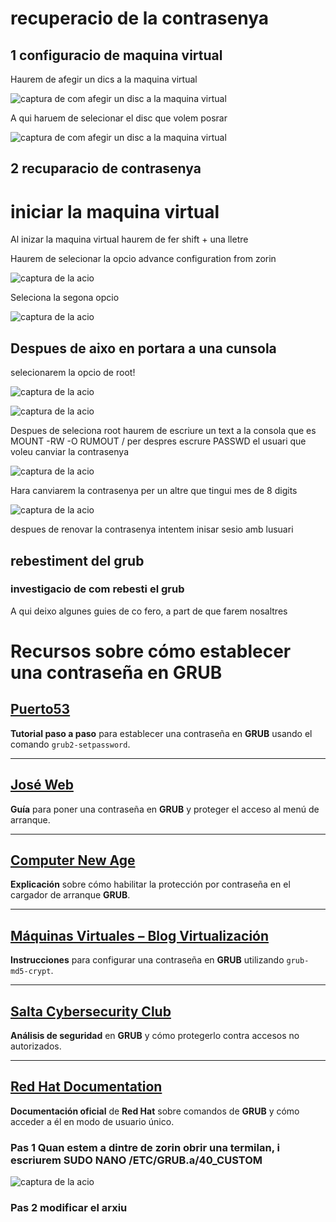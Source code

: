 # recuperacio de la contrasenya 
## 1 configuracio de maquina virtual 
Haurem de afegir un dics a la maquina virtual 

![captura de com afegir un disc a la maquina virtual ](IMG/captura1.png)

A qui haruem de selecionar el disc que volem posrar

![captura de com afegir un disc a la maquina virtual ](IMG/captura2.png)

## 2 recuparacio de contrasenya
# iniciar la maquina virtual
Al inizar la maquina virtual haurem de fer shift + una lletre 

Haurem de selecionar la  opcio advance configuration from zorin


![captura de la acio](IMG/image(1).png)

Seleciona la segona opcio 

![captura de la acio](IMG/image.png)

## Despues de aixo en portara a una cunsola
selecionarem la opcio de root!

![captura de la acio](IMG/root.png)

![captura de la acio](IMG/root2.png)

Despues de seleciona root haurem de escriure un text a la consola que es MOUNT -RW -O RUMOUT /
per despres escrure  PASSWD el usuari que voleu canviar la contrasenya 

![captura de la acio](IMG/capturacon.png)

Hara canviarem la contrasenya per un altre que tingui mes de 8 digits 

![captura de la acio](IMG/nova.png)

despues de renovar la contrasenya intentem inisar sesio amb lusuari
## rebestiment del grub
### investigacio de com rebesti el grub 
A qui deixo algunes guies de co fero, a part de que farem nosaltres 
# Recursos sobre cómo establecer una contraseña en GRUB

## [Puerto53](https://puerto53.com)
**Tutorial paso a paso** para establecer una contraseña en **GRUB** usando el comando `grub2-setpassword`.

---

## [José Web](https://jose-web.es)
**Guía** para poner una contraseña en **GRUB** y proteger el acceso al menú de arranque.

---

## [Computer New Age](https://computernewage.com)
**Explicación** sobre cómo habilitar la protección por contraseña en el cargador de arranque **GRUB**.

---

## [Máquinas Virtuales – Blog Virtualización](https://blogvirtualizacion.com)
**Instrucciones** para configurar una contraseña en **GRUB** utilizando `grub-md5-crypt`.

---

## [Salta Cybersecurity Club](https://saltacybersecurity.club)
**Análisis de seguridad** en **GRUB** y cómo protegerlo contra accesos no autorizados.


---

## [Red Hat Documentation](https://docs.redhat.com)
**Documentación oficial** de **Red Hat** sobre comandos de **GRUB** y cómo acceder a él en modo de usuario único.

### Pas 1 Quan  estem a dintre de zorin obrir una termilan, i escriurem  SUDO NANO /ETC/GRUB.a/40_CUSTOM

![captura de la acio](IMG/NANO.png)
### Pas 2 modificar el arxiu 
